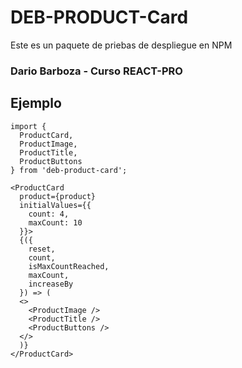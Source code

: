 # DEB-PRODUCT-Card

Este es un paquete de priebas de despliegue en NPM

### Dario Barboza - Curso REACT-PRO

## Ejemplo
``` 
import { 
  ProductCard,
  ProductImage,
  ProductTitle,
  ProductButtons
} from 'deb-product-card';
```

```
<ProductCard
  product={product}
  initialValues={{
    count: 4,
    maxCount: 10
  }}>
  {({
    reset, 
    count, 
    isMaxCountReached, 
    maxCount, 
    increaseBy
  }) => (
  <>
    <ProductImage />
    <ProductTitle />
    <ProductButtons />  
  </>
  )}
</ProductCard>
```
